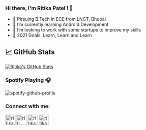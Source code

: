### Hi there, I'm Ritika Patel !  👋

- 🔭 Pirsuing B.Tech in ECE from LNCT, Bhopal
- 🌱 I’m currently learning Android Development
- 👯 I’m looking to work with some startups to improve my skills
- 🥅 2021 Goals: Learn, Learn and Learn


## &#x1f4c8; GitHub Stats

<a href="https://github.com/Ritika-patel/Ritika-patel">
  <img align="center" src="https://github-readme-stats.vercel.app/api?username=Ritika-patel&show_icons=true&line_height=27&count_private=true&title_color=ffffff&text_color=c9cacc&icon_color=2bbc8a&bg_color=1d1f21" alt="Ritika's GitHub Stats" />
</a>

### Spotify Playing 🎧

![spotify-github-profile](https://spotify-github-profile.vercel.app/api/view?uid=31xgdca5sqvu44ocd6zcv5rjsmdu&cover_image=true&theme=novatorem)


### Connect with me:

[<img align="left" alt="ritika123 | LinkedIn" width="32px" src="https://cdn.jsdelivr.net/npm/simple-icons@v3/icons/linkedin.svg" />][linkedin]
[<img align="left" alt="riti._._._ | Instagram" width="32px" src="https://cdn.jsdelivr.net/npm/simple-icons@v3/icons/instagram.svg" />][instagram]
[<img align="left" alt="ritika_123_123 | Codechef" width="32px" src="https://cdn.jsdelivr.net/npm/simple-icons@3.13.0/icons/codechef.svg" />][codechef]
[<img align="left" alt="ritikapatel123_123 | Codeforces" width="32px" src="https://cdn.jsdelivr.net/npm/simple-icons@3.13.0/icons/codeforces.svg" />][codeforces]

<br />
<br />

</details>

[codechef]: https://www.codechef.com/users/ritika_123_123
[codeforces]: https://codeforces.com/profile/ritikapatel123_123
[instagram]: https://www.instagram.com/riti._._._/
[linkedin]: https://www.linkedin.com/in/ritika123/
